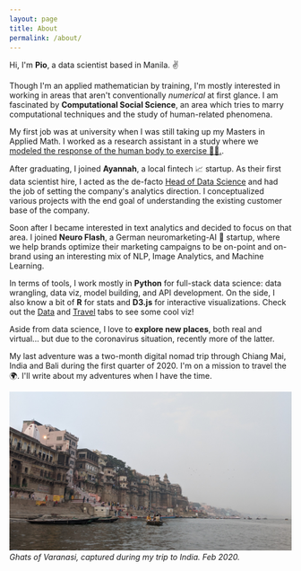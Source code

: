 ```yaml
---
layout: page
title: About
permalink: /about/
---
```


Hi, I'm **Pio**, a data scientist based in Manila. ✌️ 

Though I'm an applied mathematician by training, I'm mostly interested in working in areas that aren't conventionally *numerical* at first glance. I am fascinated by **Computational Social Science**, an area which tries to marry computational techniques and the study of human-related phenomena.

My first job was at university when I was still taking up my Masters in Applied Math. I worked as a research assistant in a study where we [modeled the response of the human body to exercise 🏃‍♂.](https://www.sciencedirect.com/science/article/pii/S002555641630342X?via%3Dihub).

After graduating, I joined **Ayannah**, a local fintech 📈 startup. As their first data scientist hire, I acted as the de-facto [Head of Data Science](http://www.biznewsasia.com/ayannah-here-to-serve-you/) and had the job of setting the company's analytics direction. I conceptualized various projects with the end goal of understanding the existing customer base of the company.

Soon after I became interested in text analytics and decided to focus on that area. I joined **Neuro Flash**, a German neuromarketing-AI 🧠 startup, where we help brands optimize their marketing campaigns to be on-point and on-brand using an interesting mix of NLP, Image Analytics, and Machine Learning.

In terms of tools, I work mostly in **Python** for full-stack data science: data wrangling, data viz, model building, and API development. On the side, I also know a bit of **R** for stats and **D3.js** for interactive visualizations. Check out the [Data](https://piocalderon.github.io/data) and [Travel](https://piocalderon.github.io/travel/) tabs to see some cool viz!

Aside from data science, I love to **explore new places**, both real and virtual... but due to the coronavirus situation, recently more of the latter.

My last adventure was a two-month digital nomad trip through Chiang Mai, India and Bali during the first quarter of 2020. I'm on a mission to travel the 🌍. I'll write about my adventures when I have the time.

[![](/images/varanasi.jpg)](https://piocalderon.github.io/varanasi)
*Ghats of Varanasi, captured during my trip to India. Feb 2020.*
